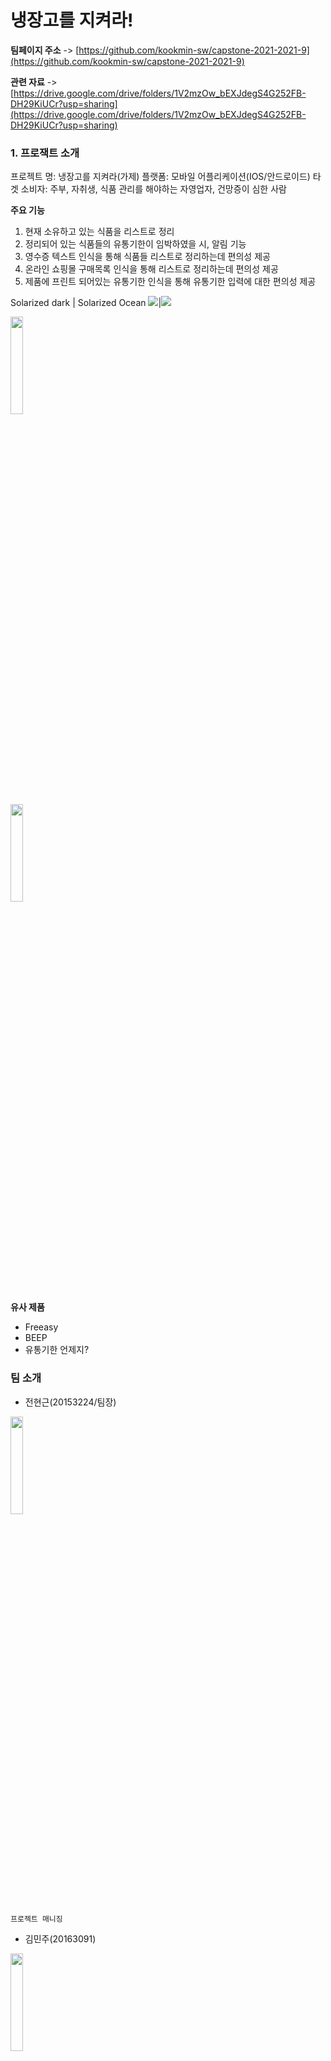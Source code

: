 # 냉장고를 지켜라!

**팀페이지 주소** -> [https://github.com/kookmin-sw/capstone-2021-2021-9](https://github.com/kookmin-sw/capstone-2021-2021-9)

**관련 자료** -> [https://drive.google.com/drive/folders/1V2mzOw_bEXJdegS4G252FB-DH29KiUCr?usp=sharing](https://drive.google.com/drive/folders/1V2mzOw_bEXJdegS4G252FB-DH29KiUCr?usp=sharing)

### 1. 프로잭트 소개

프로젝트 명: 냉장고를 지켜라(가제)
플랫폼: 모바일 어플리케이션(IOS/안드로이드)
타겟 소비자: 주부, 자취생, 식품 관리를 해야하는 자영업자, 건망증이 심한 사람

**주요 기능**

1. 현재 소유하고 있는 식품을 리스트로 정리
2. 정리되어 있는 식품들의 유통기한이 임박하였을 시, 알림 기능
3. 영수증 텍스트 인식을 통해 식품들 리스트로 정리하는데 편의성 제공
4. 온라인 쇼핑몰 구매목록 인식을 통해 리스트로 정리하는데 편의성 제공
5. 제품에 프린트 되어있는 유통기한 인식을 통해 유통기한 입력에 대한 편의성 제공


Solarized dark             |  Solarized Ocean
![](docs/design/calendar_list.gif)|![](docs/design/guide.gif)

<div class="row">
  <div class="column">
    <img src="docs/design/calendar_list.gif" style="width:20%">
  </div>
  <div class="column">
    <img src="docs/design/guide.gif" style="width:20%">
  </div>
</div>

**유사 제품**

- Freeasy
- BEEP
- 유통기한 언제지?

### 팀 소개

- 전현근(20153224/팀장)

<img src = "/docs/team_img/KakaoTalk_20210409_000232109.jpg" width="20%">

```
프로젝트 매니징
```

- 김민주(20163091)

<img src = "docs/team_img/KakaoTalk_20210404_211047435_01.jpg" width="20%">

```
안드로이드 어플리케이션 개발
```

- 김찬민(20163101)

<img src = "/docs/team_img/KakaoTalk_20210404_210623886.jpg" width="20%">

```
IOS 어플리케이션 개발
```

- 박하윤(20163111)

<img src = "/docs/team_img/KakaoTalk_20210404_210423322.jpg" width="20%">

```
핵심 기능(기술) 개발
```
